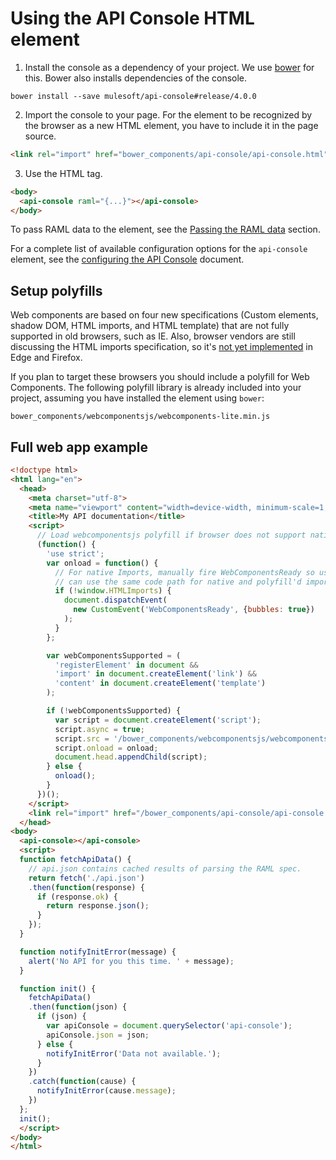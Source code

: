 # Using the API Console HTML element

1) Install the console as a dependency of your project. We use [bower] for this. Bower also installs dependencies of the console.

```
bower install --save mulesoft/api-console#release/4.0.0
```

2) Import the console to your page. For the element to be recognized by the browser as a new HTML element, you have to include it in the page source.

```html
<link rel="import" href="bower_components/api-console/api-console.html">
```

3) Use the HTML tag.

```html
<body>
  <api-console raml="{...}"></api-console>
</body>
```

To pass RAML data to the element, see the [Passing the RAML data](passing-raml-data.md) section.

For a complete list of available configuration options for the `api-console` element, see the [configuring the API Console](configuring-api-console.md) document.

## Setup polyfills

Web components are based on four new specifications (Custom elements, shadow DOM, HTML imports, and HTML template) that are not fully supported in old browsers, such as IE. Also, browser vendors are still discussing the HTML imports specification, so it's [not yet implemented](http://caniuse.com/#feat=imports) in Edge and Firefox.

If you plan to target these browsers you should include a polyfill for Web Components. The following polyfill library is already included into your project, assuming you have installed the element using `bower`:

`bower_components/webcomponentsjs/webcomponents-lite.min.js`

## Full web app example

```html
<!doctype html>
<html lang="en">
  <head>
    <meta charset="utf-8">
    <meta name="viewport" content="width=device-width, minimum-scale=1, initial-scale=1, user-scalable=yes">
    <title>My API documentation</title>
    <script>
      // Load webcomponentsjs polyfill if browser does not support native Web Components
      (function() {
        'use strict';
        var onload = function() {
          // For native Imports, manually fire WebComponentsReady so user code
          // can use the same code path for native and polyfill'd imports.
          if (!window.HTMLImports) {
            document.dispatchEvent(
              new CustomEvent('WebComponentsReady', {bubbles: true})
            );
          }
        };

        var webComponentsSupported = (
          'registerElement' in document &&
          'import' in document.createElement('link') &&
          'content' in document.createElement('template')
        );

        if (!webComponentsSupported) {
          var script = document.createElement('script');
          script.async = true;
          script.src = '/bower_components/webcomponentsjs/webcomponents-lite.min.js';
          script.onload = onload;
          document.head.appendChild(script);
        } else {
          onload();
        }
      })();
    </script>
    <link rel="import" href="/bower_components/api-console/api-console.html">
  </head>
<body>
  <api-console></api-console>
  <script>
  function fetchApiData() {
    // api.json contains cached results of parsing the RAML spec.
    return fetch('./api.json')
    .then(function(response) {
      if (response.ok) {
        return response.json();
      }
    });
  }

  function notifyInitError(message) {
    alert('No API for you this time. ' + message);
  }

  function init() {
    fetchApiData()
    .then(function(json) {
      if (json) {
        var apiConsole = document.querySelector('api-console');
        apiConsole.json = json;
      } else {
        notifyInitError('Data not available.');
      }
    })
    .catch(function(cause) {
      notifyInitError(cause.message);
    })
  };
  init();
  </script>
</body>
</html>
```
[bower]: https://bower.io/
